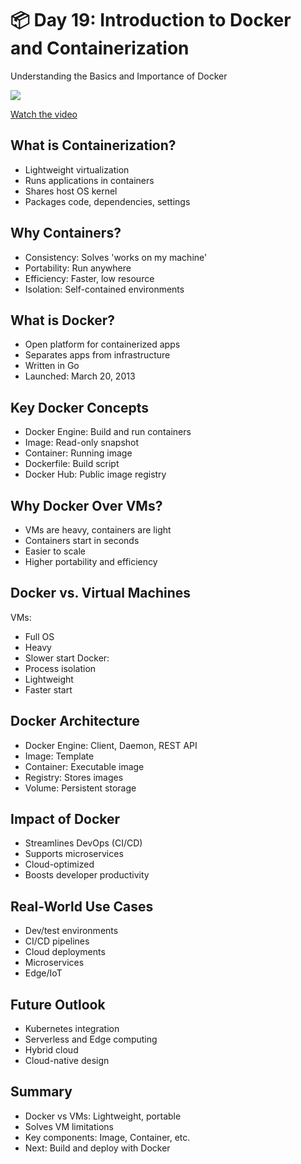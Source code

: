 # 📦 Day 19: Introduction to Docker and Containerization

Understanding the Basics and Importance of Docker



[![](https://img.youtube.com/vi/lRKtZCdgxWM/0.jpg)](https://www.youtube.com/watch?v=lRKtZCdgxWM)

[Watch the video](https://www.youtube.com/watch?v=lRKtZCdgxWM)

## What is Containerization?

- Lightweight virtualization
- Runs applications in containers
- Shares host OS kernel
- Packages code, dependencies, settings

## Why Containers?

- Consistency: Solves 'works on my machine'
- Portability: Run anywhere
- Efficiency: Faster, low resource
- Isolation: Self-contained environments

## What is Docker?

- Open platform for containerized apps
- Separates apps from infrastructure
- Written in Go
- Launched: March 20, 2013

## Key Docker Concepts

- Docker Engine: Build and run containers
- Image: Read-only snapshot
- Container: Running image
- Dockerfile: Build script
- Docker Hub: Public image registry

## Why Docker Over VMs?

- VMs are heavy, containers are light
- Containers start in seconds
- Easier to scale
- Higher portability and efficiency

## Docker vs. Virtual Machines

VMs:
- Full OS
- Heavy
- Slower start
Docker:
- Process isolation
- Lightweight
- Faster start

## Docker Architecture

- Docker Engine: Client, Daemon, REST API
- Image: Template
- Container: Executable image
- Registry: Stores images
- Volume: Persistent storage

## Impact of Docker

- Streamlines DevOps (CI/CD)
- Supports microservices
- Cloud-optimized
- Boosts developer productivity

## Real-World Use Cases

- Dev/test environments
- CI/CD pipelines
- Cloud deployments
- Microservices
- Edge/IoT

## Future Outlook

- Kubernetes integration
- Serverless and Edge computing
- Hybrid cloud
- Cloud-native design

## Summary

- Docker vs VMs: Lightweight, portable
- Solves VM limitations
- Key components: Image, Container, etc.
- Next: Build and deploy with Docker

